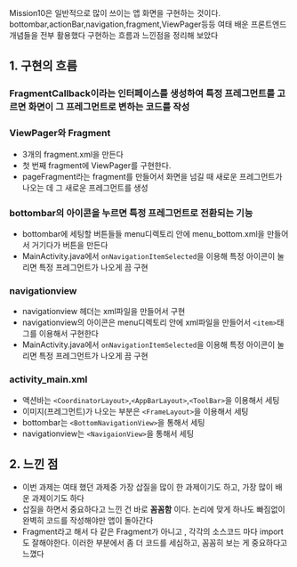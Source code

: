 Mission10은 일반적으로 많이 쓰이는 앱 화면을 구현하는 것이다. bottombar,actionBar,navigation,fragment,ViewPager등등 여태 배운 프론트엔드 개념들을 전부 활용했다
구현하는 흐름과 느낀점을 정리해 보았다
## 1. 구현의 흐름
### FragmentCallback이라는 인터페이스를 생성하여 특정 프레그먼트를 고르면 화면이 그 프레그먼트로 변하는 코드를 작성
### ViewPager와 Fragment 
- 3개의 fragment.xml을 만든다
- 첫 번째 fragment에 ViewPager를 구현한다.
- pageFragment라는 fragment를 만들어서 화면을 넘길 때 새로운 프레그먼트가 나오는 데 그 새로운 프레그먼트를 생성

### bottombar의 아이콘을 누르면 특정 프레그먼트로 전환되는 기능
- bottombar에 세팅할 버튼들들 menu디렉토리 안에 menu_bottom.xml을 만들어서 거기다가 버튼을 만든다
- MainActivity.java에서 ```onNavigationItemSelected```을 이용해 특정 아이콘이 눌리면 특정 프레그먼트가 나오게 끔 구현

### navigationview 
- navigationview 헤더는 xml파일을 만들어서 구현
- navigationview의 아이콘은 menu디렉토리 안에 xml파일을 만들어서 ```<item>```태그를 이용해서 구현한다
- MainActivity.java에서 ```onNavigationItemSelected```을 이용해 특정 아이콘이 눌리면 특정 프레그먼트가 나오게 끔 구현
### activity_main.xml
- 액션바는 ```<CoordinatorLayout>```,```<AppBarLayout>```,```<ToolBar>```을 이용해서 세팅
- 이미지(프레그먼트)가 나오는 부분은 ```<FrameLayout>```을 이용해서 세팅
- bottombar는 ```<BottomNavigationView>```을 통해서 세팅
- navigationview는 ```<NavigaionView>```을 통해서 세팅 


## 2. 느낀 점
- 이번 과제는 여태 했던 과제중 가장 삽질을 많이 한 과제이기도 하고, 가장 많이 배운 과제이기도 하다
- 삽질을 하면서 중요하다고 느낀 건 바로 **꼼꼼함** 이다. 논리에 맞게 하나도 빠짐없이 완벽히 코드를 작성해야만 앱이 돌아간다
- Fragment라고 해서 다 같은 Fragment가 아니고 , 각각의 소스코드 마다 import도 잘해야한다. 이러한 부분에서 좀 더 코드를 세심하고, 꼼꼼히 보는 게 중요하다고 느꼈다 
